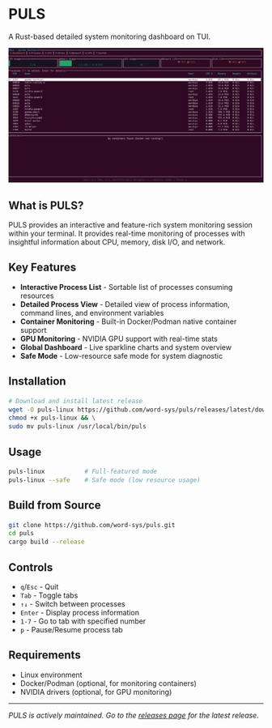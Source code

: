 # PULS

A Rust-based detailed system monitoring dashboard on TUI.

![PULS Screenshot](https://raw.githubusercontent.com/word-sys/puls/main/screenshot.png) 


## What is PULS?

PULS provides an interactive and feature-rich system monitoring session within your terminal. It provides real-time monitoring of processes with insightful information about CPU, memory, disk I/O, and network.

## Key Features

- **Interactive Process List** - Sortable list of processes consuming resources
- **Detailed Process View** - Detailed view of process information, command lines, and environment variables
- **Container Monitoring** - Built-in Docker/Podman native container support
- **GPU Monitoring** - NVIDIA GPU support with real-time stats
- **Global Dashboard** - Live sparkline charts and system overview
- **Safe Mode** - Low-resource safe mode for system diagnostic

## Installation

```bash
# Download and install latest release
wget -O puls-linux https://github.com/word-sys/puls/releases/latest/download/puls-linux && \
chmod +x puls-linux && \
sudo mv puls-linux /usr/local/bin/puls
```

## Usage

```bash
puls-linux           # Full-featured mode
puls-linux --safe    # Safe mode (low resource usage)
```

## Build from Source

```bash
git clone https://github.com/word-sys/puls.git
cd puls
cargo build --release
```

## Controls

- `q`/`Esc` - Quit
- `Tab` - Toggle tabs
- `↑↓` - Switch between processes
- `Enter` - Display process information
- `1-7` - Go to tab with specified number
- `p` - Pause/Resume process tab

## Requirements

- Linux environment
- Docker/Podman (optional, for monitoring containers)
- NVIDIA drivers (optional, for GPU monitoring)

---

*PULS is actively maintained. Go to the [releases page](https://github.com/word-sys/puls/releases) for the latest release.*
